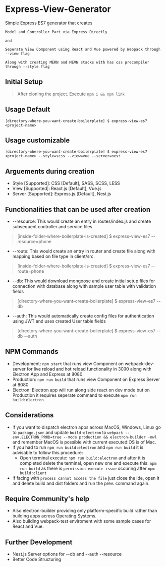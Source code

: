 # Express-View-Generator

Simple Express ES7 generator that creates

    Model and Controller Part via Express Directly

    and

    Seperate View Component using React and Vue powered by Webpack through --view flag

    Along with creating MERN and MEVN stacks with has css precompiler through --style flag

## Initial Setup

> After cloning the project. Execute `npm i && npm link`

## Usage Default

    [directory-where-you-want-create-boilerplate] $ express-view-es7 <project-name>

## Usage customizable

    [directory-where-you-want-create-boilerplate] $ express-view-es7 <project-name> --style=scss --view=vue --server=nest

## Arguements during creation

- Style [Supported]: CSS [Default], SASS, SCSS, LESS
- View [Supported]: React.js [Default], Vue.js
- Server [Supported]: Express.js [Default], Nest.js

## Functionalities that can be used after creation

- --resource: This would create an entry in routes/index.js and create subsequent controller and service files.

> [inside-folder-where-boilerplate-is-created] \$ express-view-es7 --resource=phone

- --route: This would create an entry in router and create file along with mapping based on file type in client/src.

> [inside-folder-where-boilerplate-is-created] \$ express-view-es7 --route=phone

- --db: This would download mongoose and create initial setup files for connection with database along with sample user table with validation fields

> [directory-where-you-want-create-boilerplate] \$ express-view-es7 <project-name> --db

- --auth: This would automatically create config files for authentication using JWT and uses created User table fields

> [directory-where-you-want-create-boilerplate] \$ express-view-es7 <project-name> --db --auth

## NPM Commands

- Development: `npm start` that runs view Component on webpack-dev-server for live reload and hot reload functionality in 3000 along with Electron App and Express at 8080
- Production: `npm run build` that runs view Component on Express Server at 8080
- Electron: Electron app will run along side react on dev mode but on Production it requires seperate command to execute `npm run build:electron`

## Considerations

- If you want to dispatch electron apps across MacOS, Windows, Linux go to `package.json` and update `build:electron` to `webpack --env.ELECTRON_PROD=true --mode production && electron-builder -mwl` and remember MacOS is possible with current executed OS is of Mac.
- If you had to run `npm run build:electron` and `npm run build` it is advisable to follow this procedure:
  - Open terminal execute: `npm run build:electron` and after it is completed delete the terminal, open new one and execute this: `npm run build` as there is `permission execute issue` occuring after `npm build:client`
- If facing with `process cannot access the file` just close the ide, open it and delete build and dist folders and run the prev. command again.

## Require Community's help

- Also electron-builder providing only platform-specific build rather than building apps across Operating Systems.
- Also building webpack-test enviroment with some sample cases for React and Vue.

## Further Development

- Nest.js Server options for --db and --auth --resource
- Better Code Structuring
